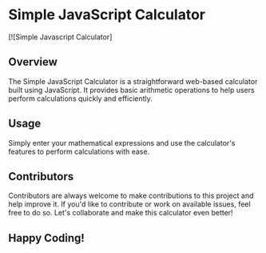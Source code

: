 # Simple JavaScript Calculator

[![Simple Javascript Calculator]


## Overview

The Simple JavaScript Calculator is a straightforward web-based calculator built using JavaScript. It provides basic arithmetic operations to help users perform calculations quickly and efficiently.

## Usage

Simply enter your mathematical expressions and use the calculator's features to perform calculations with ease.

## Contributors

Contributors are always welcome to make contributions to this project and help improve it. If you'd like to contribute or work on available issues, feel free to do so. Let's collaborate and make this calculator even better!

## Happy Coding!

